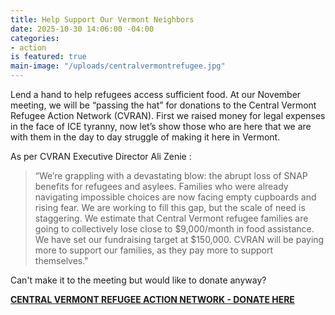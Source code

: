 ```yaml
---
title: Help Support Our Vermont Neighbors
date: 2025-10-30 14:06:00 -04:00
categories:
- action
is featured: true
main-image: "/uploads/centralvermontrefugee.jpg"
---
```


Lend a hand to help refugees access sufficient food. At our November meeting, we will be “passing the hat” for donations to the Central Vermont Refugee Action Network (CVRAN). First we raised money for legal expenses in the face of ICE tyranny, now let’s show those who are here that we are with them in the day to day struggle of making it here in Vermont.

As per CVRAN Executive Director Ali Zenie :

> “We’re grappling with a devastating blow: the abrupt loss of SNAP benefits for refugees and asylees. Families who were already navigating impossible choices are now facing empty cupboards and rising fear. We are working to fill this gap, but the scale of need is staggering. We estimate that Central Vermont refugee families are going to collectively lose close to $9,000/month in food assistance. We have set our fundraising target at $150,000. CVRAN will be paying more to support our families, as they pay more to support themselves."

Can't make it to the meeting but would like to donate anyway?

**[CENTRAL VERMONT REFUGEE ACTION NETWORK - DONATE HERE](https://cvran.org/donate/?emci=e9db311f-7fb2-f011-8e61-6045bded8ba4&emdi=c27d560d-aeb4-f011-8e61-6045bded8ba4&ceid=2500793)**